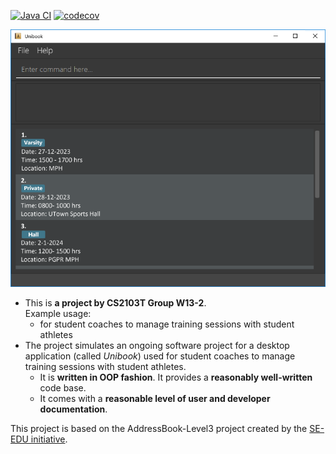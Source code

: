 [![Java CI](https://github.com/AY2223S2-CS2103T-W13-2/tp/actions/workflows/gradle.yml/badge.svg)](https://github.com/AY2223S2-CS2103T-W13-2/tp/actions/workflows/gradle.yml)
[![codecov](https://codecov.io/gh/AY2223S2-CS2103T-W13-2/tp/branch/master/graph/badge.svg?token=G042ARZGB0)](https://codecov.io/gh/AY2223S2-CS2103T-W13-2/tp)

![Ui](docs/images/Ui.png)

* This is **a project by CS2103T Group W13-2**.<br>
  Example usage:
  * for student coaches to manage training sessions with student athletes
* The project simulates an ongoing software project for a desktop application (called _Unibook_) used for student coaches to manage training sessions with student athletes.
  * It is **written in OOP fashion**. It provides a **reasonably well-written** code base.
  * It comes with a **reasonable level of user and developer documentation**.

This project is based on the AddressBook-Level3 project created by the [SE-EDU initiative](https://se-education.org).